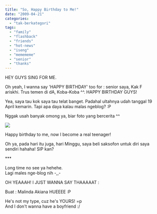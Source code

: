 ```yaml
---
title: "So, Happy Birthday to Me!"
date: "2009-04-21"
categories: 
  - "tak-berkategori"
tags: 
  - "family"
  - "flashback"
  - "friends"
  - "hot-news"
  - "iseng"
  - "memememe"
  - "senior"
  - "thanks"
---
```


  

HEY GUYS SING FOR ME.  
  
Oh yeah, I wanna say 'HAPPY BIRTHDAY' too for : senior saya, Kak F ariskhi. Trus temen di dA, Koba-Koba ^^. HAPPY BIRTHDAY GUYS!  
  
Yea, saya tau kok saya tau telat banget. Padahal ultahnya udah tanggal 19 April kemarin. Tapi apa daya kalau malas ngeblog? :P  
  
Nggak usah banyak omong ya, biar foto yang bercerita ^^  
  

[![](images/3013_1084906935549_1612650513_192630_6345265_n.jpg)](http://photos-g.ak.fbcdn.net/hphotos-ak-snc1/hs018.snc1/3013_1084906935549_1612650513_192630_6345265_n.jpg)

  
Happy birthday to me, now I become a real teenager!  
  
Oh ya, pada hari itu juga, hari Minggu, saya beli saksofon untuk diri saya sendiri hahaha! SIP kan?  
  
\*\*\*  
  
Long time no see ya hehehe.  
Lagi males nge-blog nih -,,- 
  
OH YEAAAH! I JUST WANNA SAY THAAAAAT :  
  
Buat : Malinda Akiana HUEEEE :P  
  

He's not my type, cuz he's YOURS! =p  
And I don't wanna have a boyfriend :/
